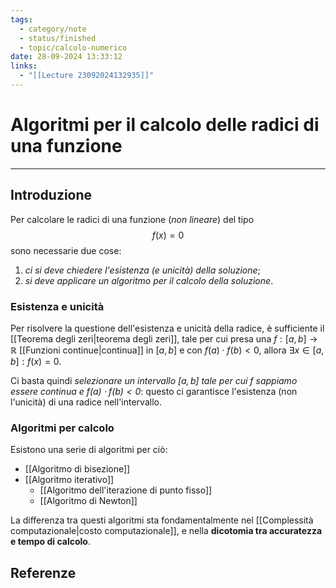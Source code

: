 ```yaml
---
tags:
  - category/note
  - status/finished
  - topic/calcolo-numerico
date: 28-09-2024 13:33:12
links:
  - "[[Lecture 23092024132935]]"
---
```

# Algoritmi per il calcolo delle radici di una funzione
---
## Introduzione
Per calcolare le radici di una funzione (_non lineare_) del tipo
$$f(x) = 0$$
sono necessarie due cose:
1. _ci si deve chiedere l'esistenza (e unicità) della soluzione_;
2. _si deve applicare un algoritmo per il calcolo della soluzione_.

### Esistenza e unicità
Per risolvere la questione dell'esistenza e unicità della radice, è sufficiente il [[Teorema degli zeri|teorema degli zeri]], tale per cui presa una $f: [a, b] \to \mathbb{R}$ [[Funzioni continue|continua]] in $[a, b]$ e con $f(a) \cdot f(b) < 0$, allora $\exists x \in [a, b] : f(x) = 0$.

Ci basta quindi _selezionare un intervallo $[a, b]$ tale per cui $f$ sappiamo essere continua e $f(a) \cdot f(b) < 0$_: questo ci garantisce l'esistenza (non l'unicità) di una radice nell'intervallo.

### Algoritmi per calcolo
Esistono una serie di algoritmi per ciò:
- [[Algoritmo di bisezione]]
- [[Algoritmo iterativo]]
	- [[Algoritmo dell'iterazione di punto fisso]]
	- [[Algoritmo di Newton]]

La differenza tra questi algoritmi sta fondamentalmente nel [[Complessità computazionale|costo computazionale]], e nella **dicotomia tra accuratezza e tempo di calcolo**.

## Referenze